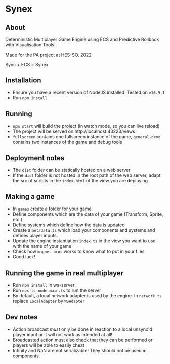 # Synex

## About 

Deterministic Multiplayer Game Engine using ECS and Predictive Rollback with Visualisation Tools

Made for the PA project at HES-SO. 2022

Sync + ECS = Synex

## Installation

- Ensure you have a recent version of NodeJS installed. Tested on `v16.9.1`
- Run `npm install`

## Running

- `npm start` will build the project (in watch mode, so you can live reload)
- The project will be served on http://localhost:43223/views
- `fullscreen` contains one fullscreen instance of the game, `general-demo` contains two instances of the game and debug tools

## Deployment notes

- The `dist` folder can be statically hosted on a web server
- If the `dist` folder is not hosted in the root path of the web server, adapt the src of scripts in the `index.html` of the view you are deploying

## Making a game

- In `games` create a folder for your game
- Define components which are the data of your game (Transform, Sprite, etc.)
- Define systems which define how the data is updated
- Create a `metadata.ts` which load your components and systems and defines player inputs.
- Update the engine instantiation `index.ts` in the view you want to use with the name of your game
- Check how `magnet-bros` works to know what to put in your files
- Good luck!

## Running the game in real multiplayer

- Run `npm install` in ws-server
- Run `npx ts-node main.ts` to run the server
- By default, a local network adapter is used by the engine. In `network.ts` replace `LocalAdapter` by `WSAdapter`

## Dev notes

- Action broadcast *must* only be done in reaction to a local unsync'd player input or it will not work as intended at all!
- Broadcasted action must also check that they can be performed or players will be able to easily cheat
- Infinity and NaN are not serializable! They should not be used in components.